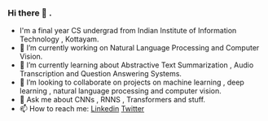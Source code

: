 ### Hi there 👋 . 

- I'm a final year CS undergrad from Indian Institute of Information Technology , Kottayam. 
- 🔭 I’m currently working on Natural Language Processing and Computer Vision.
- 🌱 I’m currently learning about Abstractive Text Summarization , Audio Transcription and Question Answering Systems. 
- 👯 I’m looking to collaborate on projects on machine learning , deep learning , natural language processing and computer vision.
- 💬 Ask me about CNNs , RNNS , Transformers and stuff. 
- 📫 How to reach me: [Linkedin](https://www.linkedin.com/in/nikhil-kumar-ghanghor-05210a170/) [Twitter](https://twitter.com/GhanghorNikhil)

